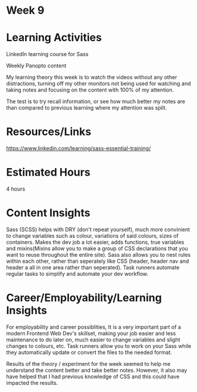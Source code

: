 **Week 9**
=====


**Learning Activities**
====================
LinkedIn learning course for Sass

Weekly Panopto content

My learning theory this week is to watch the videos without any other distractions, turning off my other monitors not being used for watching and taking notes and focusing on the content with 100% of my attention.

The test is to try recall information, or see how much better my notes are than compared to previous learning where my attention was split.

**Resources/Links**
================
https://www.linkedin.com/learning/sass-essential-training/

**Estimated Hours**
================
4 hours

**Content Insights**
================
Sass (SCSS) helps with DRY (don't repeat yourself), much more convinient to change variables such as colour, variations of said colours, sizes of containers. Makes the dev job a lot easier, adds functions, true variables and mixins(Mixins allow you to make a group of CSS declarations that you want to reuse throughout the entire site). Sass also allows you to nest rules within each other, rather than seperately like CSS (header, header nav and header a all in one area rather than seperated).
Task runners automate regular tasks to simplify and automate your dev workflow.


**Career/Employability/Learning Insights**
=======================================
For employability and career possiblities, It is a very important part of a modern Frontend Web Dev's skillset, making your job easier and less maintenance to do later on, much easier to change variables and slight changes to colours, etc.
Task runners allow you to work on your Sass while they automatically update or convert the files to the needed format.

Results of the theory / experiment for the week seemed to help me understand the content better and take better notes. However, it also may have helped that I had previous knowledge of CSS and this could have impacted the results.
